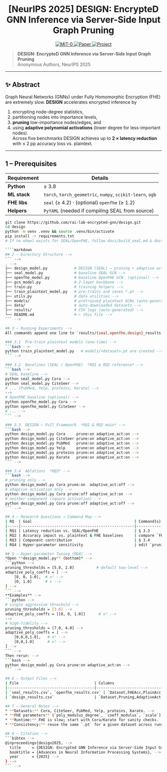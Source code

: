 <div align="center">

<h1>[NeurIPS 2025] DESIGN: Encrypte<strong>D</strong> GNN Inference via Server-Side Input Graph Pruning</h1>

<div align="center">
  <a href="https://opensource.org/license/mit-0">
    <img alt="MIT-0" src="https://img.shields.io/badge/License-MIT-0-4E94CE.svg">
  </a>
  <a href="">
    <img src="https://img.shields.io/badge/Paper-ArXiv-darkred.svg" alt="Paper">
  </a>
  <a href="https://github.com/rai-lab-encrypted-gnn/design">
    <img src="https://img.shields.io/badge/Project-Page-924E7D.svg" alt="Project">
  </a>
</div>
</div>

> **DESIGN: EncrypteD GNN Inference via Server-Side Input Graph Pruning**  
> Anonymous Authors, NeurIPS 2025  

---

## ✨ Abstract
Graph Neural Networks (GNNs) under Fully Homomorphic Encryption (FHE) are extremely slow. **DESIGN** accelerates encrypted inference by  
1. encrypting node-degree statistics,  
2. partitioning nodes into importance levels,  
3. **pruning** low-importance nodes/edges, and  
4. using **adaptive polynomial activations** (lower degree for less-important nodes).  
Across five benchmarks DESIGN achieves up to **2 × latency reduction** with ≤ 2 pp accuracy loss vs. plaintext.

---

## 1 – Prerequisites

| Requirement | Details |
|-------------|---------|
| **Python**  | ≥ 3.8 |
| **ML stack**| `torch`, `torch_geometric`, `numpy`, `scikit-learn`, `ogb` |
| **FHE libs**| `seal` (≥ 4.2) · (optional) `openfhe` (≥ 1.2) |
| **Helpers** | `PyYAML` (needed if compiling SEAL from source) |

```bash
git clone https://github.com/rai-lab-encrypted-gnn/design.git
cd design
python -m venv .venv && source .venv/bin/activate
pip install -r requirements.txt
# If no wheel exists for SEAL/OpenFHE, follow docs/build_seal.md & docs/build_openfhe.md

````markdown
## 2 – Directory Structure -->
``` -->
. -->
├── design_model.py            # DESIGN (SEAL) – pruning + adaptive act -->
├── seal_model.py              # baseline SEAL GCN -->
├── openfhe_model.py           # baseline OpenFHE GCN  (optional) -->
├── gcn_model.py               # 2-layer backbone -->
├── train.py                   # training helpers -->
├── train_plaintext_model.py   # pre-trains and saves *.pt -->
├── utils.py                   # data utilities -->
├── models/                    # pretrained plaintext GCNs (auto-generated) -->
├── data/                      # auto-downloaded datasets -->
├── results/                   # CSV logs (auto-generated) -->
└── README.md                  # ← this file -->
``` -->

## 3 – Running Experiments -->
All commands append one line to `results/{seal,openfhe,design}_results.csv`. -->

### 3.1  Pre-train plaintext models (one-time) -->
```bash -->
python train_plaintext_model.py   # models/<dataset>.pt are created -->
``` -->

### 3.2  Baselines (SEAL / OpenFHE)  *RQ1 & RQ2 reference* -->
```bash -->
# SEAL baseline -->
python seal_model.py Cora -->
python seal_model.py CiteSeer -->
# ... (PubMed, Yelp, proteins, Karate) -->
-->
# OpenFHE baseline (optional) -->
python openfhe_model.py Cora -->
python openfhe_model.py CiteSeer -->
# ... -->
``` -->

### 3.3  DESIGN – Full Framework  *RQ1 & RQ2 main* -->
```bash -->
python design_model.py Cora     prune:on adaptive_act:on -->
python design_model.py CiteSeer prune:on adaptive_act:on -->
python design_model.py PubMed   prune:on adaptive_act:on -->
python design_model.py Yelp     prune:on adaptive_act:on -->
python design_model.py proteins prune:on adaptive_act:on -->
python design_model.py Karate   prune:on adaptive_act:on -->
``` -->

### 3.4  Ablations  *RQ3* -->
```bash -->
# pruning only -->
python design_model.py Cora prune:on  adaptive_act:off -->
# adaptive activation only -->
python design_model.py Cora prune:off adaptive_act:on -->
# neither component (square activation) -->
python design_model.py Cora prune:off adaptive_act:off -->
``` -->

## 4 – Research Questions → Command Map -->
| RQ  | Goal                                              | Command(s)                      | -->
|-----|---------------------------------------------------|---------------------------------| -->
| RQ1 | Latency reduction vs. SEAL/OpenFHE                | § 3.3                           | -->
| RQ2 | Accuracy impact vs. plaintext & FHE baselines     | compare `FHEAcc` in CSVs        | -->
| RQ3 | Component contribution                            | § 3.4                           | -->
| RQ4 | Hyper-parameter sensitivity                       | edit `pruning_thresholds` & `adaptive_poly_coeffs` in `design_model.py`, then run § 3.3 | -->

## 5 – Hyper-parameter Tuning (RQ4) -->
*Open **design_model.py** (bottom)* -->
```python -->
pruning_thresholds = [5.0, 2.0]          # default two-level -->
adaptive_poly_coeffs = [ -->
    [0, 0, 1.0],  # x² -->
    [0, 1.0]      # x -->
] -->
``` -->
**Examples** -->
```python -->
# single aggressive threshold -->
pruning_thresholds = [3.0] -->
adaptive_poly_coeffs = [[0, 0, 1.0]]      # x² -->
-->
# high-fidelity -->
pruning_thresholds = [7.0, 4.0] -->
adaptive_poly_coeffs = [ -->
    [0,0,0,1.0],   # x³ -->
    [0,0,1.0]      # x² -->
] -->
``` -->
Then rerun: -->
```bash -->
python design_model.py Cora prune:on adaptive_act:on -->
``` -->

## 6 – Output Files -->
| File                                  | Columns                                                        | -->
|---------------------------------------|----------------------------------------------------------------| -->
| `seal_results.csv`, `openfhe_results.csv` | `Dataset,FHEAcc,PlainAcc,Latency,Rot,PMult,CMult,Add`          | -->
| `design_results.csv`                  | `Dataset,Pruning,AdaptiveAct,PlainAcc,FHEAcc,Latency,Rot,PMult,CMult,Add,PolyEval,MaskGen` | -->

## 7 – General Notes -->
* **Datasets:** Cora, CiteSeer, PubMed, Yelp, proteins, Karate. -->
* **FHE parameters** (`poly_modulus_degree`, `coeff_modulus`, `scale`) may need tuning for deep polynomials. -->
* **Runtime:** FHE is slow; start with Cora/Karate for sanity checks. -->
* **Consistency:** reuse the same `.pt` for a given dataset across runs. -->

## 8 – Citation -->
```bibtex -->
@inproceedings{design2025, -->
  title     = {DESIGN: Encrypted GNN Inference via Server-Side Input Graph Pruning}, -->
  booktitle = {Advances in Neural Information Processing Systems}, -->
  year      = {2025} -->
} -->
``` -->
````

